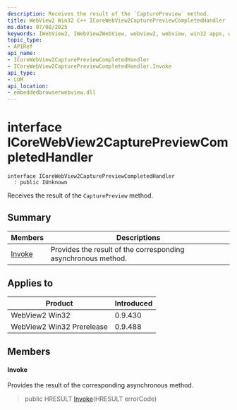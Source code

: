 ```yaml
---
description: Receives the result of the `CapturePreview` method.
title: WebView2 Win32 C++ ICoreWebView2CapturePreviewCompletedHandler
ms.date: 07/08/2025
keywords: IWebView2, IWebView2WebView, webview2, webview, win32 apps, win32, edge, ICoreWebView2, ICoreWebView2Controller, browser control, edge html, ICoreWebView2CapturePreviewCompletedHandler
topic_type: 
- APIRef
api_name:
- ICoreWebView2CapturePreviewCompletedHandler
- ICoreWebView2CapturePreviewCompletedHandler.Invoke
api_type:
- COM
api_location:
- embeddedbrowserwebview.dll
---
```


# interface ICoreWebView2CapturePreviewCompletedHandler

```
interface ICoreWebView2CapturePreviewCompletedHandler
  : public IUnknown
```

Receives the result of the `CapturePreview` method.

## Summary

 Members                        | Descriptions
--------------------------------|---------------------------------------------
[Invoke](#invoke) | Provides the result of the corresponding asynchronous method.

## Applies to

Product                         | Introduced
--------------------------------|---------------------------------------------
WebView2 Win32            |    0.9.430
WebView2 Win32 Prerelease |    0.9.488

## Members

#### Invoke

Provides the result of the corresponding asynchronous method.

> public HRESULT [Invoke](#invoke)(HRESULT errorCode)

